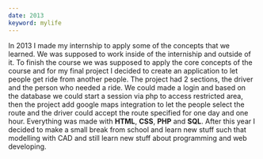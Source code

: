 ```yaml
---
date: 2013
keyword: mylife
---
```


In 2013 I made my internship to apply some of the concepts that we learned. We was supposed to work inside of the interniship and outside of it. To finish the course we was supposed to apply the core concepts of the course and for my final project I decided to create an application to let people get ride from another people. The project had 2 sections, the driver and the person who needed a ride. We could made a login and based on the database we could start a session via php to access restricted area, then the project add google maps integration to let the people select the route and the driver could accept the route specified for one day and one hour. Everything was made with **HTML**, **CSS**, **PHP** and **SQL**. After this year I decided to make a small break from school and learn new stuff such that modelling with CAD and still learn new stuff about programming and web developing.
